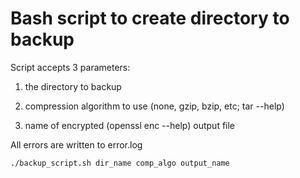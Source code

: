 # Bash script to create directory to backup

Script accepts 3 parameters:

1. the directory to backup

2. compression algorithm to use (none, gzip, bzip, etc; tar --help)

3. name of encrypted (openssl enc --help) output file

All errors are written to error.log


```
./backup_script.sh dir_name comp_algo output_name
```